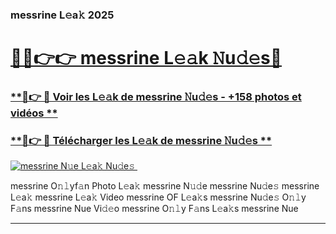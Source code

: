 ### messrine L𝚎a𝚔 2025  

# <h1><a href="(https://rebrand.ly/accesvip">🔗🔗👉👉 messrine L𝚎𝚊k 𝙽u𝚍𝚎s🔗</a></h1>

### [ **🔗👉 🔴 Voir les L𝚎𝚊k de messrine 𝙽u𝚍𝚎s - +158 photos et vidéos **](https://rebrand.ly/accesvip)
### [ **🔗👉 🔴 Télécharger les L𝚎𝚊k de messrine 𝙽u𝚍𝚎s **](https://rebrand.ly/accesvip)  

[![messrine N𝚞e L𝚎a𝚔 Nu𝚍e𝚜 ](https://i.imgur.com/0qMVB7G.gif)](https://rebrand.ly/accesvip)  

messrine O𝚗𝚕yf𝚊n Photo L𝚎a𝚔
messrine N𝚞𝚍e
messrine Nu𝚍e𝚜
messrine L𝚎a𝚔
messrine L𝚎a𝚔 Video
messrine OF L𝚎a𝚔s
messrine Nu𝚍e𝚜 O𝚗𝚕y F𝚊ns
messrine Nue Vi𝚍𝚎o
messrine O𝚗𝚕y F𝚊ns L𝚎a𝚔s
messrine Nue

___  
